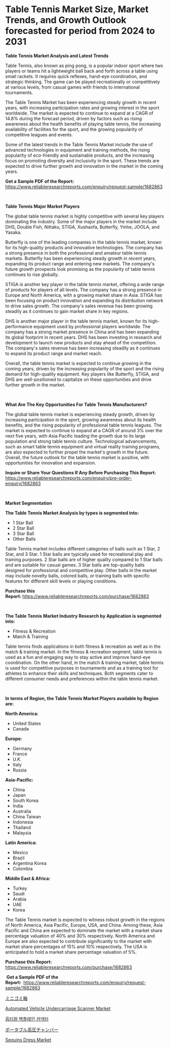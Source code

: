 <p><h1>Table Tennis Market Size, Market Trends, and Growth Outlook forecasted for period from 2024 to 2031</h1></p><p><strong>Table Tennis Market Analysis and Latest Trends</strong></p>
<p><p>Table Tennis, also known as ping pong, is a popular indoor sport where two players or teams hit a lightweight ball back and forth across a table using small rackets. It requires quick reflexes, hand-eye coordination, and strategic thinking. The game can be played recreationally or competitively at various levels, from casual games with friends to international tournaments.</p><p>The Table Tennis Market has been experiencing steady growth in recent years, with increasing participation rates and growing interest in the sport worldwide. The market is expected to continue to expand at a CAGR of 14.8% during the forecast period, driven by factors such as rising awareness about the health benefits of playing table tennis, the increasing availability of facilities for the sport, and the growing popularity of competitive leagues and events.</p><p>Some of the latest trends in the Table Tennis Market include the use of advanced technologies in equipment and training methods, the rising popularity of eco-friendly and sustainable products, and the increasing focus on promoting diversity and inclusivity in the sport. These trends are expected to drive further growth and innovation in the market in the coming years.</p></p>
<p><strong>Get a Sample PDF of the Report:&nbsp;</strong> <a href="https://www.reliableresearchreports.com/enquiry/request-sample/1682863">https://www.reliableresearchreports.com/enquiry/request-sample/1682863</a></p>
<p>&nbsp;</p>
<p><strong>Table Tennis Major Market Players</strong></p>
<p><p>The global table tennis market is highly competitive with several key players dominating the industry. Some of the major players in the market include DHS, Double Fish, Nittaku, STIGA, Xushaofa, Butterfly, Yinhe, JOOLA, and Yasaka.</p><p>Butterfly is one of the leading companies in the table tennis market, known for its high-quality products and innovative technologies. The company has a strong presence in both the professional and amateur table tennis markets. Butterfly has been experiencing steady growth in recent years, expanding its product range and entering new markets. The company's future growth prospects look promising as the popularity of table tennis continues to rise globally.</p><p>STIGA is another key player in the table tennis market, offering a wide range of products for players of all levels. The company has a strong presence in Europe and North America, with a growing market share in Asia. STIGA has been focusing on product innovation and expanding its distribution network to drive sales growth. The company's sales revenue has been growing steadily as it continues to gain market share in key regions.</p><p>DHS is another major player in the table tennis market, known for its high-performance equipment used by professional players worldwide. The company has a strong market presence in China and has been expanding its global footprint in recent years. DHS has been investing in research and development to launch new products and stay ahead of the competition. The company's sales revenue has been increasing steadily as it continues to expand its product range and market reach.</p><p>Overall, the table tennis market is expected to continue growing in the coming years, driven by the increasing popularity of the sport and the rising demand for high-quality equipment. Key players like Butterfly, STIGA, and DHS are well-positioned to capitalize on these opportunities and drive further growth in the market.</p></p>
<p>&nbsp;</p>
<p><strong>What Are The Key Opportunities For Table Tennis Manufacturers?</strong></p>
<p><p>The global table tennis market is experiencing steady growth, driven by increasing participation in the sport, growing awareness about its health benefits, and the rising popularity of professional table tennis leagues. The market is expected to continue to expand at a CAGR of around 3% over the next five years, with Asia Pacific leading the growth due to its large population and strong table tennis culture. Technological advancements, such as smart table tennis equipment and virtual reality training programs, are also expected to further propel the market's growth in the future. Overall, the future outlook for the table tennis market is positive, with opportunities for innovation and expansion.</p></p>
<p><strong>Inquire or Share Your Questions If Any Before Purchasing This Report:</strong> <a href="https://www.reliableresearchreports.com/enquiry/pre-order-enquiry/1682863">https://www.reliableresearchreports.com/enquiry/pre-order-enquiry/1682863</a></p>
<p>&nbsp;</p>
<p><strong>Market Segmentation</strong></p>
<p><strong>The Table Tennis Market Analysis by types is segmented into:</strong></p>
<p><ul><li>1 Star Ball</li><li>2 Star Ball</li><li>3 Star Ball</li><li>Other Balls</li></ul></p>
<p><p>Table Tennis market includes different categories of balls such as 1 Star, 2 Star, and 3 Star. 1 Star balls are typically used for recreational play and training purposes. 2 Star balls are of higher quality compared to 1 Star balls and are suitable for casual games. 3 Star balls are top-quality balls designed for professional and competitive play. Other balls in the market may include novelty balls, colored balls, or training balls with specific features for different skill levels or playing conditions.</p></p>
<p><strong>Purchase this Report:&nbsp;</strong><a href="https://www.reliableresearchreports.com/purchase/1682863">https://www.reliableresearchreports.com/purchase/1682863</a></p>
<p>&nbsp;</p>
<p><strong>The Table Tennis Market Industry Research by Application is segmented into:</strong></p>
<p><ul><li>Fitness & Recreation</li><li>Match & Training</li></ul></p>
<p><p>Table tennis finds applications in both fitness & recreation as well as in the match & training market. In the fitness & recreation segment, table tennis is used as a fun and engaging way to stay active and improve hand-eye coordination. On the other hand, in the match & training market, table tennis is used for competitive purposes in tournaments and as a training tool for athletes to enhance their skills and techniques. Both segments cater to different consumer needs and preferences within the table tennis market.</p></p>
<p>&nbsp;</p>
<p><strong>In terms of Region, the Table Tennis Market Players available by Region are:</strong></p>
<p>
    <p> <strong> North America: </strong>
        <ul>
            <li>United States</li>
            <li>Canada</li>
        </ul>
        </p> 
    <p> <strong> Europe: </strong>
        <ul>
            <li>Germany</li>
            <li>France</li>
            <li>U.K.</li>
            <li>Italy</li>
            <li>Russia</li>
        </ul>
        </p> 
    <p> <strong> Asia-Pacific: </strong>
        <ul>
            <li>China</li>
            <li>Japan</li>
            <li>South Korea</li>
            <li>India</li>
            <li>Australia</li>
            <li>China Taiwan</li>
            <li>Indonesia</li>
            <li>Thailand</li>
            <li>Malaysia</li>
        </ul>
        </p> 
    <p> <strong> Latin America: </strong>
        <ul>
            <li>Mexico</li>
            <li>Brazil</li>
            <li>Argentina Korea</li>
            <li>Colombia</li>
        </ul>
        </p> 
    <p> <strong> Middle East & Africa: </strong>
        <ul>
            <li>Turkey</li>
            <li>Saudi</li>
            <li>Arabia</li>
            <li>UAE</li>
            <li>Korea</li>
        </ul>
    </p>
    </p>
<p><p>The Table Tennis market is expected to witness robust growth in the regions of North America, Asia Pacific, Europe, USA, and China. Among these, Asia Pacific and China are expected to dominate the market with a market share percentage valuation of 40% and 30% respectively. North America and Europe are also expected to contribute significantly to the market with market share percentages of 15% and 10% respectively. The USA is anticipated to hold a market share percentage valuation of 5%.</p></p>
<p><strong>Purchase this Report: </strong><a href="https://www.reliableresearchreports.com/purchase/1682863">https://www.reliableresearchreports.com/purchase/1682863</a></p>
<p>&nbsp;<strong>Get a Sample PDF of the Report:&nbsp;&nbsp;</strong><a href="https://www.reliableresearchreports.com/enquiry/request-sample/1682863">https://www.reliableresearchreports.com/enquiry/request-sample/1682863</a></p>
<p><strong></strong></p>
<p><p><a href="https://github.com/xnljig2898992/Market-Research-Report-List-1/blob/main/65642052990.md">ミニゴミ箱</a></p><p><a href="https://issuu.com/reportprime-2/docs/automated-vehicle-undercarriage-scanner-market-siz">Automated Vehicle Undercarriage Scanner Market</a></p><p><a href="https://github.com/vsn7qpua81q/Market-Research-Report-List-1/blob/main/17988692623.md">옵티컬 백플레인 커넥터</a></p><p><a href="https://github.com/adcxff01450218/Market-Research-Report-List-1/blob/main/77100282989.md">ポータブル高圧チャンバー</a></p><p><a href="https://github.com/jhcraigie/Market-Research-Report-List-2/blob/main/sequins-dress-market.md">Sequins Dress Market</a></p></p>